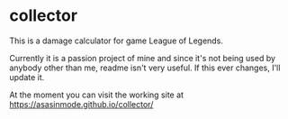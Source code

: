 # collector

This is a damage calculator for game League of Legends.

Currently it is a passion project of mine and since it's not being used by anybody other than me, readme isn't very useful. If this ever changes, I'll update it.

At the moment you can visit the working site at https://asasinmode.github.io/collector/